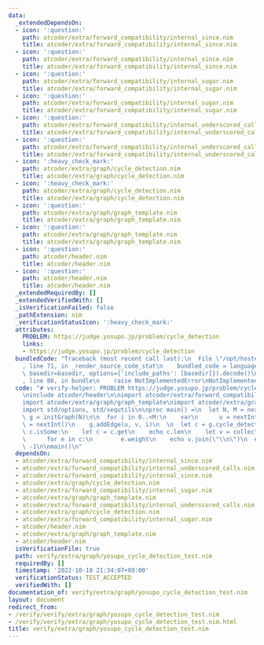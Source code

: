 ```yaml
---
data:
  _extendedDependsOn:
  - icon: ':question:'
    path: atcoder/extra/forward_compatibility/internal_since.nim
    title: atcoder/extra/forward_compatibility/internal_since.nim
  - icon: ':question:'
    path: atcoder/extra/forward_compatibility/internal_since.nim
    title: atcoder/extra/forward_compatibility/internal_since.nim
  - icon: ':question:'
    path: atcoder/extra/forward_compatibility/internal_sugar.nim
    title: atcoder/extra/forward_compatibility/internal_sugar.nim
  - icon: ':question:'
    path: atcoder/extra/forward_compatibility/internal_sugar.nim
    title: atcoder/extra/forward_compatibility/internal_sugar.nim
  - icon: ':question:'
    path: atcoder/extra/forward_compatibility/internal_underscored_calls.nim
    title: atcoder/extra/forward_compatibility/internal_underscored_calls.nim
  - icon: ':question:'
    path: atcoder/extra/forward_compatibility/internal_underscored_calls.nim
    title: atcoder/extra/forward_compatibility/internal_underscored_calls.nim
  - icon: ':heavy_check_mark:'
    path: atcoder/extra/graph/cycle_detection.nim
    title: atcoder/extra/graph/cycle_detection.nim
  - icon: ':heavy_check_mark:'
    path: atcoder/extra/graph/cycle_detection.nim
    title: atcoder/extra/graph/cycle_detection.nim
  - icon: ':question:'
    path: atcoder/extra/graph/graph_template.nim
    title: atcoder/extra/graph/graph_template.nim
  - icon: ':question:'
    path: atcoder/extra/graph/graph_template.nim
    title: atcoder/extra/graph/graph_template.nim
  - icon: ':question:'
    path: atcoder/header.nim
    title: atcoder/header.nim
  - icon: ':question:'
    path: atcoder/header.nim
    title: atcoder/header.nim
  _extendedRequiredBy: []
  _extendedVerifiedWith: []
  _isVerificationFailed: false
  _pathExtension: nim
  _verificationStatusIcon: ':heavy_check_mark:'
  attributes:
    PROBLEM: https://judge.yosupo.jp/problem/cycle_detection
    links:
    - https://judge.yosupo.jp/problem/cycle_detection
  bundledCode: "Traceback (most recent call last):\n  File \"/opt/hostedtoolcache/Python/3.10.7/x64/lib/python3.10/site-packages/onlinejudge_verify/documentation/build.py\"\
    , line 71, in _render_source_code_stat\n    bundled_code = language.bundle(stat.path,\
    \ basedir=basedir, options={'include_paths': [basedir]}).decode()\n  File \"/opt/hostedtoolcache/Python/3.10.7/x64/lib/python3.10/site-packages/onlinejudge_verify/languages/nim.py\"\
    , line 86, in bundle\n    raise NotImplementedError\nNotImplementedError\n"
  code: "# verify-helper: PROBLEM https://judge.yosupo.jp/problem/cycle_detection\n\
    \ninclude atcoder/header\n\nimport atcoder/extra/forward_compatibility/internal_sugar\n\
    import atcoder/extra/graph/graph_template\nimport atcoder/extra/graph/cycle_detection\n\
    import std/options, std/sequtils\n\nproc main() =\n  let N, M = nextInt()\n  var\
    \ g = initGraph(N)\n\n  for i in 0..<M:\n    var\n      u = nextInt()\n      v\
    \ = nextInt()\n    g.addEdge(u, v, i)\n  \n  let c = g.cycle_detection()\n  if\
    \ c.isSome:\n    let c = c.get\n    echo c.len\n    let v = collect(newSeq):\n\
    \      for e in c:\n        e.weight\n    echo v.join(\"\\n\")\n  else:\n    echo\
    \ -1\n\nmain()\n"
  dependsOn:
  - atcoder/extra/forward_compatibility/internal_since.nim
  - atcoder/extra/forward_compatibility/internal_underscored_calls.nim
  - atcoder/extra/forward_compatibility/internal_since.nim
  - atcoder/extra/graph/cycle_detection.nim
  - atcoder/extra/forward_compatibility/internal_sugar.nim
  - atcoder/extra/graph/graph_template.nim
  - atcoder/extra/forward_compatibility/internal_underscored_calls.nim
  - atcoder/extra/graph/cycle_detection.nim
  - atcoder/extra/forward_compatibility/internal_sugar.nim
  - atcoder/header.nim
  - atcoder/extra/graph/graph_template.nim
  - atcoder/header.nim
  isVerificationFile: true
  path: verify/extra/graph/yosupo_cycle_detection_test.nim
  requiredBy: []
  timestamp: '2022-10-10 21:34:07+09:00'
  verificationStatus: TEST_ACCEPTED
  verifiedWith: []
documentation_of: verify/extra/graph/yosupo_cycle_detection_test.nim
layout: document
redirect_from:
- /verify/verify/extra/graph/yosupo_cycle_detection_test.nim
- /verify/verify/extra/graph/yosupo_cycle_detection_test.nim.html
title: verify/extra/graph/yosupo_cycle_detection_test.nim
---
```

